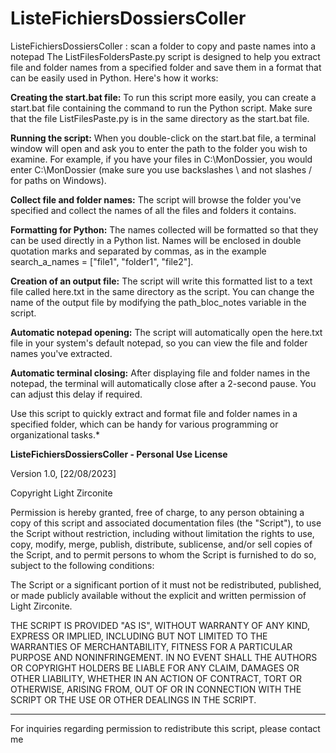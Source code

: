 # ListeFichiersDossiersColler
ListeFichiersDossiersColler : scan a folder to copy and paste names into a notepad
The ListFilesFoldersPaste.py script is designed to help you extract file and folder names from a specified folder and save them in a format that can be easily used in Python. Here's how it works:

**Creating the start.bat file:**
To run this script more easily, you can create a start.bat file containing the command to run the Python script. Make sure that the file ListFilesPaste.py is in the same directory as the start.bat file.

**Running the script:**
When you double-click on the start.bat file, a terminal window will open and ask you to enter the path to the folder you wish to examine. For example, if you have your files in C:\MonDossier, you would enter C:\MonDossier (make sure you use backslashes \ and not slashes / for paths on Windows).

**Collect file and folder names:**
The script will browse the folder you've specified and collect the names of all the files and folders it contains.

**Formatting for Python:**
The names collected will be formatted so that they can be used directly in a Python list. Names will be enclosed in double quotation marks and separated by commas, as in the example search_a_names = ["file1", "folder1", "file2"].

**Creation of an output file:**
The script will write this formatted list to a text file called here.txt in the same directory as the script. You can change the name of the output file by modifying the path_bloc_notes variable in the script.

**Automatic notepad opening:**
The script will automatically open the here.txt file in your system's default notepad, so you can view the file and folder names you've extracted.

**Automatic terminal closing:**
After displaying file and folder names in the notepad, the terminal will automatically close after a 2-second pause. You can adjust this delay if required.

Use this script to quickly extract and format file and folder names in a specified folder, which can be handy for various programming or organizational tasks.*

**ListeFichiersDossiersColler - Personal Use License**

Version 1.0, [22/08/2023]

Copyright Light Zirconite

Permission is hereby granted, free of charge, to any person obtaining a copy
of this script and associated documentation files (the "Script"), to use
the Script without restriction, including without limitation the rights to
use, copy, modify, merge, publish, distribute, sublicense, and/or sell copies
of the Script, and to permit persons to whom the Script is furnished to do so,
subject to the following conditions:

The Script or a significant portion of it must not be redistributed, published,
or made publicly available without the explicit and written permission of Light Zirconite.

THE SCRIPT IS PROVIDED "AS IS", WITHOUT WARRANTY OF ANY KIND, EXPRESS OR IMPLIED,
INCLUDING BUT NOT LIMITED TO THE WARRANTIES OF MERCHANTABILITY, FITNESS FOR A
PARTICULAR PURPOSE AND NONINFRINGEMENT. IN NO EVENT SHALL THE AUTHORS OR COPYRIGHT
HOLDERS BE LIABLE FOR ANY CLAIM, DAMAGES OR OTHER LIABILITY, WHETHER IN AN ACTION
OF CONTRACT, TORT OR OTHERWISE, ARISING FROM, OUT OF OR IN CONNECTION WITH THE SCRIPT
OR THE USE OR OTHER DEALINGS IN THE SCRIPT.

---

For inquiries regarding permission to redistribute this script, please contact me
